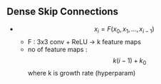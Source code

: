 ## Dense Skip Connections
- $$x_i = F(x_0,x_1 ,… ,x_{i-1})$$
	- F : 3x3 conv + ReLU -> k feature maps
	- no of feature maps : $$k(i-1) + k_0$$ where k is growth rate (hyperparam)